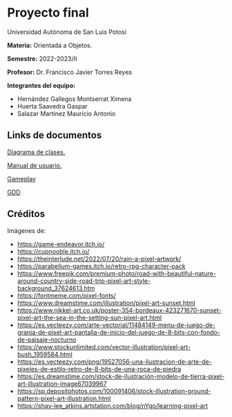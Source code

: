 # Proyecto final

Universidad Autónoma de San Luis Potosí

**Materia:** Orientada a Objetos.

**Semestre:** 2022-2023/II

**Profesor:** Dr. Francisco Javier Torres Reyes

**Integrantes del equipo:**

- Hernández Gallegos Montserrat Ximena
- Huerta Saavedra Gaspar
- Salazar Martinez Mauricio Antonio

## Links de documentos

[Diagrama de clases.](https://github.com/Gspr-bit/Proyecto-final-S2023-TOO/blob/main/docs/Diagrama%20de%20clases.pdf)

[Manual de usuario.](https://github.com/Gspr-bit/Proyecto-final-S2023-TOO/blob/main/docs/Manual%20de%20usuario.pdf)

[Gameplay](https://www.youtube.com/watch?v=YL4Qs6j9BvQ)

[GDD](https://docs.google.com/document/d/1A9WZvLQFwBW-sarXeNLkwbm-oMKjzaZj-78K0TxcB8Q/edit?usp=sharing)



## Créditos

Imágenes de:

- https://game-endeavor.itch.io/
- https://cupnooble.itch.io/
- https://theinterlude.net/2022/07/20/rain-a-pixel-artwork/
- https://parabellum-games.itch.io/retro-rpg-character-pack
- https://www.freepik.com/premium-photo/road-with-beautiful-nature-around-country-side-road-trip-pixel-art-style-background_37624613.htm
- https://fontmeme.com/pixel-fonts/
- https://www.dreamstime.com/illustration/pixel-art-sunset.html
- https://www.nikkel-art.co.uk/poster-354-bordeaux-423271670-sunset-pixel-art-the-sea-in-the-setting-sun-pixel-art.html
- https://es.vecteezy.com/arte-vectorial/11484149-menu-de-juego-de-granja-de-pixel-art-pantalla-de-inicio-del-juego-de-8-bits-con-fondo-de-paisaje-nocturno
- https://www.stockunlimited.com/vector-illustration/pixel-art-bush_1959584.html
- https://es.vecteezy.com/png/19527056-una-ilustracion-de-arte-de-pixeles-de-estilo-retro-de-8-bits-de-una-roca-de-piedra
- https://es.dreamstime.com/stock-de-ilustración-modelo-de-tierra-pixel-art-illustration-image67039967
- https://sp.depositphotos.com/100091406/stock-illustration-ground-pattern-pixel-art-illustration.html
- https://shay-lee_atkins.artstation.com/blog/nYgo/learning-pixel-art

